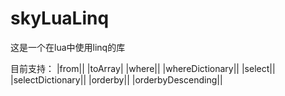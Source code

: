 # skyLuaLinq

这是一个在lua中使用linq的库

目前支持：
|from||
|toArray|
|where||
|whereDictionary||
|select||
|selectDictionary||
|orderby||
|orderbyDescending||
